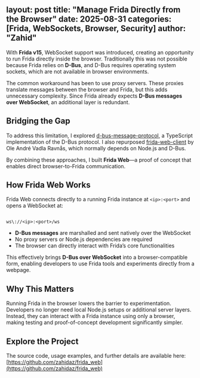 layout: post
title: "Manage Frida Directly from the Browser"
date: 2025-08-31
categories: [Frida, WebSockets, Browser, Security]
author: "Zahid"
---

With **Frida v15**, WebSocket support was introduced, creating an opportunity to run Frida directly inside the browser. Traditionally this was not possible because Frida relies on **D-Bus**, and D-Bus requires operating system sockets, which are not available in browser environments.  

The common workaround has been to use proxy servers. These proxies translate messages between the browser and Frida, but this adds unnecessary complexity. Since Frida already expects **D-Bus messages over WebSocket**, an additional layer is redundant.  

## Bridging the Gap  

To address this limitation, I explored [d-bus-message-protocol](https://github.com/clebert/d-bus-message-protocol), a TypeScript implementation of the D-Bus protocol. I also repurposed [frida-web-client](https://github.com/frida/frida-web-client) by Ole André Vadla Ravnås, which normally depends on Node.js and D-Bus.  

By combining these approaches, I built **Frida Web**—a proof of concept that enables direct browser-to-Frida communication.  

## How Frida Web Works  

Frida Web connects directly to a running Frida instance at `<ip>:<port>` and opens a WebSocket at:  

```

ws\://<ip>:<port>/ws

```

- **D-Bus messages** are marshalled and sent natively over the WebSocket  
- No proxy servers or Node.js dependencies are required  
- The browser can directly interact with Frida’s core functionalities  

This effectively brings **D-Bus over WebSocket** into a browser-compatible form, enabling developers to use Frida tools and experiments directly from a webpage.  

## Why This Matters  

Running Frida in the browser lowers the barrier to experimentation. Developers no longer need local Node.js setups or additional server layers. Instead, they can interact with a Frida instance using only a browser, making testing and proof-of-concept development significantly simpler.  

## Explore the Project  

The source code, usage examples, and further details are available here:  
[https://github.com/zahidaz/frida_web](https://github.com/zahidaz/frida_web)  
